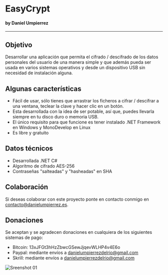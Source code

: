 # EasyCrypt 
#### by Daniel Umpierrez
***
## Objetivo
Desarrollar una aplicación que permita el cifrado / descifrado de los datos personales del usuario de una manera simple y que además pueda ser usada en varios sistemas operativos y desde un dispositivo USB sin necesidad de instalación alguna.

## Algunas características
* Fácil de usar, sólo tienes que arrastrar los ficheros a cifrar / descifrar a una ventana, teclear la clave y hacer clic en un botón.
* Esta desarrollada con la idea de ser potable, así que, puedes llevarla siempre en tu disco duro o memoria USB.
* El único requisito para que funcione es tener instalado .NET Framework en Windows y MonoDevelop en Linux
* Es libre y gratuito

## Datos técnicos
* Desarrollada .NET C# 
* Algoritmo de cifrado AES-256 
* Contraseñas "salteadas" y "hasheadas" en SHA

## Colaboración
Si deseas colaborar con este proyecto ponte en contacto conmigo en contacto@danielumpierrez.es.

## Donaciones
Se aceptan y se agradecen donaciones en cualquiera de los siguientes sistemas de pago:
* Bitcoin: 13xJFGt3hHzZbwcGSewJjqevWLHP4v4E6o
* Paypal: mediante envíos a danielumpierrezdelrio@gmail.com
* Skrill: mediante envíos a danielumpierrezdelrio@gmail.com

![Sreenshot 01](http://i1.wp.com/danielumpierrez.es/wp-content/uploads/2016/04/EasyCrypt.png)
